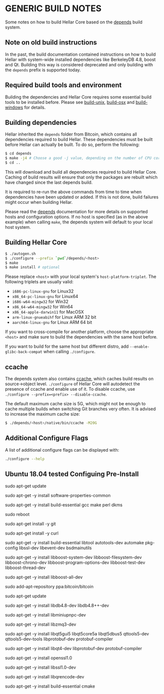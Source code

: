 GENERIC BUILD NOTES
====================
Some notes on how to build Hellar Core based on the [depends](../depends/README.md) build system.

Note on old build instructions
------------------------------
In the past, the build documentation contained instructions on how to build Hellar with system-wide installed dependencies
like BerkeleyDB 4.8, boost and Qt. Building this way is considered deprecated and only building with the `depends` prefix
is supported today.

Required build tools and environment
------------------------------------
Building the dependencies and Hellar Core requires some essential build tools to be installed before. Please see
[build-unix](build-unix.md), [build-osx](build-osx.md) and [build-windows](build-windows.md) for details.

Building dependencies
---------------------
Hellar inherited the `depends` folder from Bitcoin, which contains all dependencies required to build Hellar. These
dependencies must be built before Hellar can actually be built. To do so, perform the following:

```bash
$ cd depends
$ make -j4 # Choose a good -j value, depending on the number of CPU cores available
$ cd ..
```

This will download and build all dependencies required to build Hellar Core. Caching of build results will ensure that only
the packages are rebuilt which have changed since the last depends build.

It is required to re-run the above commands from time to time when dependencies have been updated or added. If this is
not done, build failures might occur when building Hellar.

Please read the [depends](../depends/README.md) documentation for more details on supported hosts and configuration
options. If no host is specified (as in the above example) when calling `make`, the depends system will default to your
local host system. 

Building Hellar Core
---------------------

```bash
$ ./autogen.sh
$ ./configure --prefix `pwd`/depends/<host>
$ make
$ make install # optional
```

Please replace `<host>` with your local system's `host-platform-triplet`. The following triplets are usually valid:
- `i686-pc-linux-gnu` for Linux32
- `x86_64-pc-linux-gnu` for Linux64
- `i686-w64-mingw32` for Win32
- `x86_64-w64-mingw32` for Win64
- `x86_64-apple-darwin11` for MacOSX
- `arm-linux-gnueabihf` for Linux ARM 32 bit
- `aarch64-linux-gnu` for Linux ARM 64 bit

If you want to cross-compile for another platform, choose the appropriate `<host>` and make sure to build the
dependencies with the same host before.

If you want to build for the same host but different distro, add `--enable-glibc-back-compat` when calling `./configure`.


ccache
------
The depends system also contains [ccache](https://ccache.samba.org/), which caches build results on source->object
level. `./configure` of Hellar Core will autodetect the presence of ccache and enable use of it. To disable ccache, use
`./configure --prefix=<prefix> --disable-ccache`.

The default maximum cache size is 5G, which might not be enough to cache multiple builds when switching Git branches
very often. It is advised to increase the maximum cache size:

```bash
$ ./depends/<host>/native/bin/ccache -M20G
```

Additional Configure Flags
--------------------------
A list of additional configure flags can be displayed with:

```bash
./configure --help
```
Ubuntu 18.04 tested Configuing Pre-Install
--------------------------
sudo apt-get update

sudo apt-get -y install software-properties-common

sudo apt-get -y install build-essential gcc make perl dkms

sudo reboot

sudo apt-get install -y git

sudo apt-get install -y curl
 
sudo apt-get -y install build-essential libtool autotools-dev automake pkg-config libssl-dev libevent-dev bsdmainutils
 
sudo apt-get -y install libboost-system-dev libboost-filesystem-dev libboost-chrono-dev libboost-program-options-dev libboost-test-dev libboost-thread-dev
 
sudo apt-get -y install libboost-all-dev
 
sudo add-apt-repository ppa:bitcoin/bitcoin
 
sudo apt-get update
 
sudo apt-get -y install libdb4.8-dev libdb4.8++-dev
 
sudo apt-get -y install libminiupnpc-dev
 
sudo apt-get -y install libzmq3-dev
 
sudo apt-get -y install libqt5gui5 libqt5core5a libqt5dbus5 qttools5-dev qttools5-dev-tools libprotobuf-dev protobuf-compiler
 
sudo apt-get -y install libqt4-dev libprotobuf-dev protobuf-compiler
 
sudo apt-get -y install openssl1.0

sudo apt-get -y install libssl1.0-dev

sudo apt-get -y install libqrencode-dev

sudo apt-get -y install build-essential cmake 
